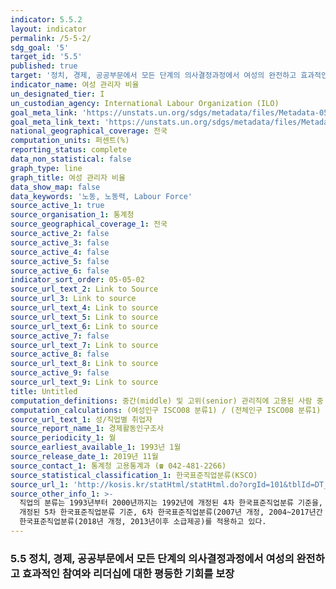 ```yaml
---
indicator: 5.5.2
layout: indicator
permalink: /5-5-2/
sdg_goal: '5'
target_id: '5.5'
published: true
target: '정치, 경제, 공공부문에서 모든 단계의 의사결정과정에서 여성의 완전하고 효과적인 참여와 리더십에 대한 평등한 기회를 보장'
indicator_name: 여성 관리자 비율
un_designated_tier: I
un_custodian_agency: International Labour Organization (ILO)
goal_meta_link: 'https://unstats.un.org/sdgs/metadata/files/Metadata-05-05-02.pdf'
goal_meta_link_text: 'https://unstats.un.org/sdgs/metadata/files/Metadata-05-05-02.pdf'
national_geographical_coverage: 전국
computation_units: 퍼센트(%)
reporting_status: complete
data_non_statistical: false
graph_type: line
graph_title: 여성 관리자 비율
data_show_map: false
data_keywords: '노동, 노동력, Labour Force'
source_active_1: true
source_organisation_1: 통계청
source_geographical_coverage_1: 전국
source_active_2: false
source_active_3: false
source_active_4: false
source_active_5: false
source_active_6: false
indicator_sort_order: 05-05-02
source_url_text_2: Link to Source
source_url_3: Link to source
source_url_text_4: Link to source
source_url_text_5: Link to source
source_url_text_6: Link to source
source_active_7: false
source_url_text_7: Link to source
source_active_8: false
source_url_text_8: Link to source
source_active_9: false
source_url_text_9: Link to source
title: Untitled
computation_definitions: 중간(middle) 및 고위(senior) 관리직에 고용된 사람 중 여성 비율
computation_calculations: (여성인구 ISCO08 분류1) / (전체인구 ISCO08 분류1) * 100
source_url_text_1: 성/직업별 취업자
source_report_name_1: 경제활동인구조사
source_periodicity_1: 월
source_earliest_available_1: 1993년 1월
source_release_date_1: 2019년 11월
source_contact_1: 통계청 고용통계과 (☎ 042-481-2266)
source_statistical_classification_1: 한국표준직업분류(KSCO)
source_url_1: 'http://kosis.kr/statHtml/statHtml.do?orgId=101&tblId=DT_1DA7E27S&conn_path=I2'
source_other_info_1: >-
  직업의 분류는 1993년부터 2000년까지는 1992년에 개정된 4차 한국표준직업분류 기준을, 2000년부터 2008년까지는 2000년에
  개정된 5차 한국표준직업분류 기준, 6차 한국표준직업분류(2007년 개정, 2004~2017년간 신구 병행수록), 7차
  한국표준직업분류(2018년 개정, 2013년이후 소급제공)를 적용하고 있다.
---
```

### 5.5 정치, 경제, 공공부문에서 모든 단계의 의사결정과정에서 여성의 완전하고 효과적인 참여와 리더십에 대한 평등한 기회를 보장
